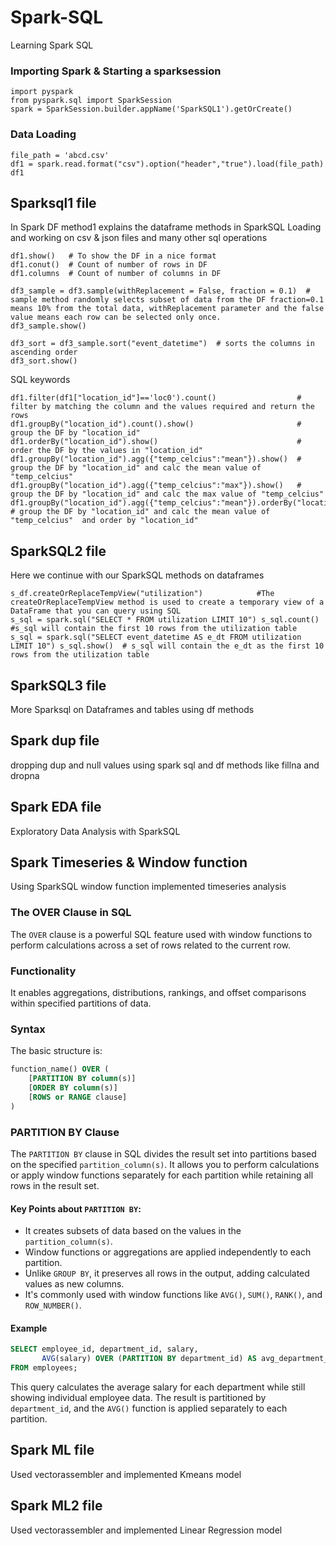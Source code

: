 # Spark-SQL
Learning Spark SQL
### Importing Spark & Starting a sparksession
```
import pyspark
from pyspark.sql import SparkSession
spark = SparkSession.builder.appName('SparkSQL1').getOrCreate()
```
### Data Loading
```
file_path = 'abcd.csv'
df1 = spark.read.format("csv").option("header","true").load(file_path)
df1
```
## Sparksql1 file
In Spark DF method1 explains the dataframe methods in SparkSQL
Loading and working on csv & json files and many other sql operations
```
df1.show()   # To show the DF in a nice format 
df1.conut()  # Count of number of rows in DF
df1.columns  # Count of number of columns in DF

df3_sample = df3.sample(withReplacement = False, fraction = 0.1)  # sample method randomly selects subset of data from the DF fraction=0.1 means 10% from the total data, withReplacement parameter and the false value means each row can be selected only once.
df3_sample.show()

df3_sort = df3_sample.sort("event_datetime")  # sorts the columns in ascending order
df3_sort.show()
```
SQL keywords
```
df1.filter(df1["location_id"]=='loc0').count()                  # filter by matching the column and the values required and return the rows
df1.groupBy("location_id").count().show()                       # group the DF by "location_id"
df1.orderBy("location_id").show()                               # order the DF by the values in "location_id"
df1.groupBy("location_id").agg({"temp_celcius":"mean"}).show()  # group the DF by "location_id" and calc the mean value of "temp_celcius"
df1.groupBy("location_id").agg({"temp_celcius":"max"}).show()   # group the DF by "location_id" and calc the max value of "temp_celcius"
df1.groupBy("location_id").agg({"temp_celcius":"mean"}).orderBy("location_id").show()  # group the DF by "location_id" and calc the mean value of "temp_celcius"  and order by "location_id"
```

## SparkSQL2 file
Here we continue with our SparkSQL methods on dataframes

```
s_df.createOrReplaceTempView("utilization")            #The createOrReplaceTempView method is used to create a temporary view of a DataFrame that you can query using SQL
s_sql = spark.sql("SELECT * FROM utilization LIMIT 10") s_sql.count()  #s_sql will contain the first 10 rows from the utilization table
s_sql = spark.sql("SELECT event_datetime AS e_dt FROM utilization LIMIT 10") s_sql.show()  # s_sql will contain the e_dt as the first 10 rows from the utilization table
```

## SparkSQL3 file
More Sparksql on Dataframes and tables using df methods

## Spark dup file 
dropping dup and null values using spark sql and df methods like fillna and dropna

## Spark EDA file
Exploratory Data Analysis with SparkSQL

## Spark Timeseries & Window function
Using SparkSQL window function implemented timeseries analysis 

### The OVER Clause in SQL

The `OVER` clause is a powerful SQL feature used with window functions to perform calculations across a set of rows related to the current row.

### Functionality
It enables aggregations, distributions, rankings, and offset comparisons within specified partitions of data.

### Syntax
The basic structure is:

```sql
function_name() OVER (
    [PARTITION BY column(s)]
    [ORDER BY column(s)]
    [ROWS or RANGE clause]
)
```

### PARTITION BY Clause
The `PARTITION BY` clause in SQL divides the result set into partitions based on the specified `partition_column(s)`. It allows you to perform calculations or apply window functions separately for each partition while retaining all rows in the result set.

#### Key Points about `PARTITION BY`:
- It creates subsets of data based on the values in the `partition_column(s)`.
- Window functions or aggregations are applied independently to each partition.
- Unlike `GROUP BY`, it preserves all rows in the output, adding calculated values as new columns.
- It's commonly used with window functions like `AVG()`, `SUM()`, `RANK()`, and `ROW_NUMBER()`.

#### Example
```sql
SELECT employee_id, department_id, salary,
       AVG(salary) OVER (PARTITION BY department_id) AS avg_department_salary
FROM employees;
```

This query calculates the average salary for each department while still showing individual employee data. The result is partitioned by `department_id`, and the `AVG()` function is applied separately to each partition.


## Spark ML file
Used vectorassembler and implemented Kmeans model

## Spark ML2 file
Used vectorassembler and implemented Linear Regression model
